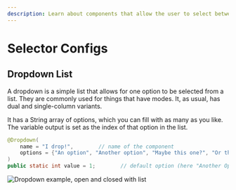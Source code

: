 ```yaml
---
description: Learn about components that allow the user to select between multiple options.
---
```


# Selector Configs

## Dropdown List

A dropdown is a simple list that allows for one option to be selected from a list. They are commonly used for things that have modes. It, as usual, has dual and single-column variants.

It has a String array of options, which you can fill with as many as you like. The variable output is set as the index of that option in the list.

```java
@Dropdown(
    name = "I drop!",        // name of the component
    options = {"An option", "Another option", "Maybe this one?", "Or this!"},
)
public static int value = 1;        // default option (here "Another Option")
```

![Dropdown example, open and closed with list](<../../.gitbook/assets/image (9).png>)
